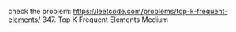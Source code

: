 check the problem: 
https://leetcode.com/problems/top-k-frequent-elements/
347. Top K Frequent Elements
Medium
